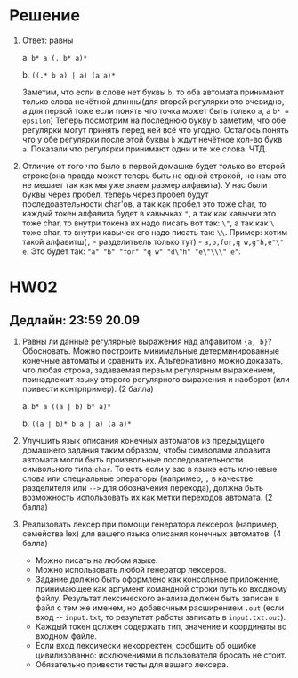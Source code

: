 # Решение

1. Ответ: равны

   a. `b* a (. b* a)*`

   b. `((.* b a) | a) (a a)*`

    Заметим, что если в слове нет буквы `b`, то оба автомата принимают только слова нечётной длинны(для второй регулярки это очевидно, а для первой тоже если понять что точка может быть только `a`, a `b* = epsilon`)
    Теперь посмотрим на последнюю букву `b` заметим, что обе регулярки могут принять перед ней всё что угодно. Осталось понять что у обе регулярки после этой буквы `b` ждут нечётное кол-во букв `a`. Показали что регулярки принимают одни и те же слова. ЧТД.

2. Отличие от того что было в первой домашке будет только во второй строке(она правда может теперь быть не одной строкой, но нам это не мешает так как мы уже знаем размер алфавита). У нас были буквы через пробел, теперь через пробел будут последоавтельности char'ов, а так как пробел это тоже char, то каждый токен алфавита будет в кавычках `"`, а так как кавычки это тоже char, то внутри токена их надо писать вот так: `\"`, а так как `\` тоже char, то внутри кавычек его надо писать так: `\\`. Пример: хотим такой алфавитш(`,` - разделитьель только тут) - `a,b,for,q w,g"h,e"\" e`. Это будет так: `"a" "b" "for" "q w" "d\"h" "e\"\\\" e"`.

# HW02

## Дедлайн: 23:59 20.09

1. Равны ли данные регулярные выражения над алфавитом `{a, b}`? Обосновать. Можно построить минимальные детерминированные конечные автоматы и сравнить их. Альтернативно можно доказать, что любая строка, задаваемая первым регулярным выражением, принадлежит языку второго регулярного выражения и наоборот (или привести контрпример). (2 балла) 

   a. `b* a ((a | b) b* a)*`

   b. `((a | b)* b a | a) (a a)*`

2. Улучшить язык описания конечных автоматов из предыдущего домашнего задания таким образом, чтобы символами алфавита автомата могли быть произвольные последовательности символьного типа `char`. То есть если у вас в языке есть ключевые слова или специальные операторы (например, `,` в качестве разделителя или `-->` для обозначения перехода), должна быть возможность использовать их как метки переходов автомата. (2 балла) 

3. Реализовать лексер при помощи генератора лексеров (например, семейства lex) для вашего языка описания конечных автоматов. (4 балла)

   * Можно писать на любом языке.
   * Можно использовать любой генератор лексеров.
   * Задание должно быть оформлено как консольное приложение, принимающее как аргумент командной строки путь ко входному файлу. Результат лексического анализа должен быть записан в файл с тем же именем, но добавочным расширением `.out` (если вход -- `input.txt`, то результат работы записать в `input.txt.out`).
   * Каждый токен должен содержать тип, значение и координаты во входном файле.
   * Если вход лексически некорректен, сообщить об ошибке цивилизованно: исключениями в пользователя бросать не стоит.
   * Обязательно привести тесты для вашего лексера.
